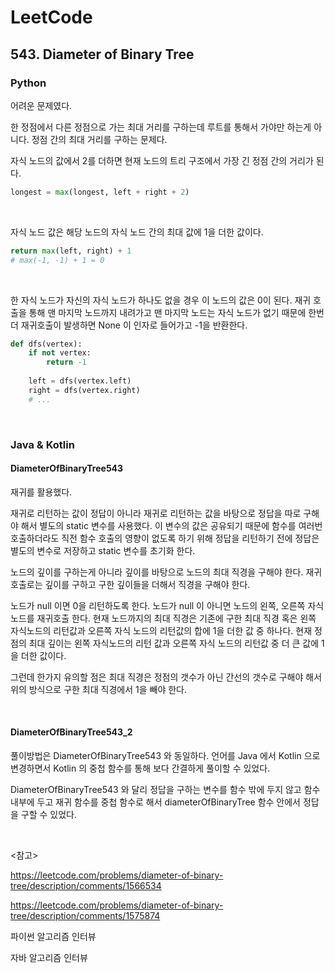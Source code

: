 # LeetCode

## 543. Diameter of Binary Tree

### Python

어려운 문제였다.

한 정점에서 다른 정점으로 가는 최대 거리를 구하는데 루트를 통해서 가야만 하는게 아니다. 정점 간의 최대 거리를 구하는 문제다.

자식 노드의 값에서 2를 더하면 현재 노드의 트리 구조에서 가장 긴 정점 간의 거리가 된다.

```python
longest = max(longest, left + right + 2)
```

<br>

자식 노드 값은 해당 노드의 자식 노드 간의 최대 값에 1을 더한 값이다. 

```python
return max(left, right) + 1
# max(-1, -1) + 1 = 0
```

<br>

한 자식 노드가 자신의 자식 노드가 하나도 없을 경우 이 노드의 값은 0이 된다. 재귀 호출을 통해 맨 마지막 노드까지 내려가고 맨 마지막 노드는 자식 노드가 없기 때문에 한번 더 재귀호출이 발생하면 None 이 인자로 들어가고 -1을 반환한다.  

```python
def dfs(vertex):
    if not vertex:
        return -1
    
    left = dfs(vertex.left)
    right = dfs(vertex.right)
    # ...
```

<br>

### Java & Kotlin

#### DiameterOfBinaryTree543

재귀를 활용했다. 

재귀로 리턴하는 값이 정답이 아니라 재귀로 리턴하는 값을 바탕으로 정답을 따로 구해야 해서 별도의 static 변수를 사용했다. 이 변수의 값은 공유되기 때문에 함수를 여러번 호출하더라도 직전 함수 호출의 영향이 없도록 하기 위해 정답을 리턴하기 전에 정답은 별도의 변수로 저장하고 static 변수를 초기화 한다.

노드의 깊이를 구하는게 아니라 깊이를 바탕으로 노드의 최대 직경을 구해야 한다. 재귀호출로는 깊이를 구하고 구한 깊이들을 더해서 직경을 구해야 한다.

노드가 null 이면 0을 리턴하도록 한다. 노드가 null 이 아니면 노드의 왼쪽, 오른쪽 자식 노드를 재귀호출 한다. 현재 노드까지의 최대 직경은 기존에 구한 최대 직경 혹은 왼쪽 자식노드의 리턴값과 오른쪽 자식 노드의 리턴값의 합에 1을 더한 값 중 하나다. 현재 정점의 최대 깊이는 왼쪽 자식노드의 리턴 값과 오른쪽 자식 노드의 리턴값 중 더 큰 값에 1을 더한 값이다.

그런데 한가지 유의할 점은 최대 직경은 정점의 갯수가 아닌 간선의 갯수로 구해야 해서 위의 방식으로 구한 최대 직경에서 1을 빼야 한다.

<br>

#### DiameterOfBinaryTree543_2

풀이방법은 DiameterOfBinaryTree543 와 동일하다. 언어를 Java 에서 Kotlin 으로 변경하면서 Kotlin 의 중첩 함수를 통해 보다 간결하게 풀이할 수 있었다.

DiameterOfBinaryTree543 와 달리 정답을 구하는 변수를 함수 밖에 두지 않고 함수 내부에 두고 재귀 함수를 중첩 함수로 해서 diameterOfBinaryTree 함수 안에서 정답을 구할 수 있었다.

<br>

<참고>

https://leetcode.com/problems/diameter-of-binary-tree/description/comments/1566534

https://leetcode.com/problems/diameter-of-binary-tree/description/comments/1575874

파이썬 알고리즘 인터뷰

자바 알고리즘 인터뷰


